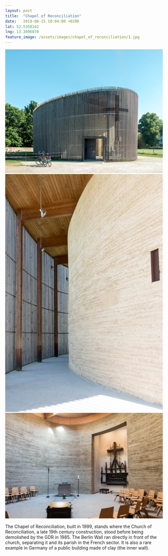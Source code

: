 ```yaml
---
layout: post
title:  "Chapel of Reconciliation"
date:   2019-08-15 10:04:00 +0200
lat: 52.5358142
lng: 13.3896878
feature_image: /assets/images/chapel_of_reconciliation/1.jpg
---
```


![Chapel of Reconciliation, Berlin](/assets/images/chapel_of_reconciliation/1.jpg)
![Chapel of Reconciliation, Berlin](/assets/images/chapel_of_reconciliation/2.jpg)
![Chapel of Reconciliation, Berlin](/assets/images/chapel_of_reconciliation/3.jpg)

The Chapel of Reconciliation, built in 1999, stands where the Church of Reconciliation, a late 19th century construction, stood before being demolished by the GDR in 1985. The Berlin Wall ran directly in front of the church, separating it and its parish in the French sector. It is also a rare example in Germany of a public building made of clay (the inner wall).
